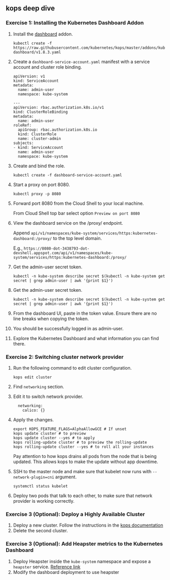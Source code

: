 ## kops deep dive

### Exercise 1: Installing the Kubernetes Dashboard Addon 

1. Install the [dashboard](https://github.com/kubernetes/dashboard) addon.
    ```
    kubectl create -f https://raw.githubusercontent.com/kubernetes/kops/master/addons/kubernetes-dashboard/v1.8.3.yaml
    ```

1. Create a `dashboard-service-account.yaml` manifest with a service account and cluster role binding.
    ```
    apiVersion: v1
    kind: ServiceAccount
    metadata:
      name: admin-user
      namespace: kube-system

    ---
    apiVersion: rbac.authorization.k8s.io/v1
    kind: ClusterRoleBinding
    metadata:
      name: admin-user
    roleRef:
      apiGroup: rbac.authorization.k8s.io
      kind: ClusterRole
      name: cluster-admin
    subjects:
    - kind: ServiceAccount
      name: admin-user
      namespace: kube-system
    ```
    
1. Create and bind the role.
    ```
    kubectl create -f dashboard-service-account.yaml
    ```

1. Start a proxy on port 8080.
    ```
    kubectl proxy -p 8080
    ```
    
1. Forward port 8080 from the Cloud Shell to your local machine. 

    From Cloud Shell top bar select option `Preview on port 8080` 

1. View the dashboard service on the /proxy/ endpoint.

    Append `api/v1/namespaces/kube-system/services/https:kubernetes-dashboard:/proxy/` to the top level domain.
    
    E.g., `https://8080-dot-3438793-dot-devshell.appspot.com/api/v1/namespaces/kube-system/services/https:kubernetes-dashboard:/proxy/`

1. Get the admin-user secret token.
    ```
    kubectl -n kube-system describe secret $(kubectl -n kube-system get secret | grep admin-user | awk '{print $1}')
    ```
    
1. Get the admin-user secret token.
    ```
    kubectl -n kube-system describe secret $(kubectl -n kube-system get secret | grep admin-user | awk '{print $1}')
    ```

1. From the dashboard UI, paste in the token value. Ensure there are no line breaks when copying the token.

1. You should be successfully logged in as admin-user.

1. Explore the Kubernetes Dashboard and what information you can find there.

### Exercise 2: Switching cluster network provider 

1. Run the following command to edit cluster configuration.
    ```
    kops edit cluster
    ```

1. Find `networking` section.

1. Edit it to switch network provider.
    ```
      networking:
        calico: {}
    ```

1. Apply the changes.
    ```
    export KOPS_FEATURE_FLAGS=AlphaAllowGCE # If unset
    kops update cluster # to preview
    kops update cluster --yes # to apply
    kops rolling-update cluster # to preview the rolling-update
    kops rolling-update cluster --yes # to roll all your instances
    ```
    Pay attention to how kops drains all pods from the node that is being updated. This allows kops to make the update without app downtime.

1. SSH to the master node and make sure that kubelet now runs with `--network-plugin=cni` argument.
    ```
    systemctl status kubelet
    ```

1. Deploy two pods that talk to each other, to make sure that network provider is working correctly.

### Exercise 3 (Optional): Deploy a Highly Available Cluster 

1. Deploy a new cluster.  Follow the instructions in the [kops documentation](https://github.com/kubernetes/kops/blob/master/docs/high_availability.md)
1. Delete the second cluster.

### Exercise 3 (Optional): Add Heapster metrics to the Kubernetes Dashboard

1. Deploy Heapster inside the `kube-system` namespace and expose a `heapster` service. [Reference link](https://github.com/kubernetes/dashboard/wiki/Integrations)
1. Modify the dashboard deployment to use heapster

